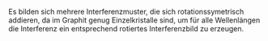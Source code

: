 Es bilden sich mehrere Interferenzmuster, die sich rotationssymetrisch addieren, da im Graphit genug Einzelkristalle sind, um für alle Wellenlängen die Interferenz ein entsprechend rotiertes Interferenzbild zu erzeugen.